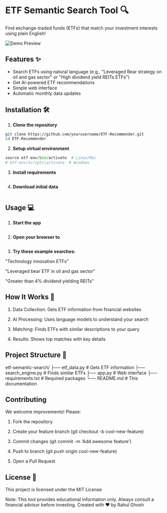 # ETF Semantic Search Tool 🔍

Find exchange-traded funds (ETFs) that match your investment interests using plain English!

![Demo Preview](https://via.placeholder.com/800x400.png?text=Demo+GIF+Coming+Soon)

## Features ✨
- Search ETFs using natural language (e.g., "Leveraged Bear strategy on oil and gas sector" or "High dividend yield REITs ETFs")
- Get AI-powered ETF recommendations
- Simple web interface
- Automatic monthly data updates

## Installation 🛠️

1. **Clone the repository**
```bash
git clone https://github.com/yourusername/ETF-Recommender.git
cd ETF-Recommender
```

2. **Setup virtual environment**
```python -m venv etf-env
source etf-env/bin/activate  # Linux/Mac
# etf-env\Scripts\activate  # Windows
```

3. **Install requirements**
```pip install -r requirements.txt
```

4. **Download initial data**
```python etf_data.py
```

## Usage 💻

1. **Start the app**
```python app.py
```

2. **Open your browser to**
```http://localhost:7860
```

3. **Try these example searches:**

"Technology innovation ETFs"

"Leveraged bear ETF in oil and gas sector"

"Greater than 4% dividend yielding REITs"


## How It Works 🔧

1. Data Collection: Gets ETF information from financial websites

2. AI Processing: Uses language models to understand your search

3. Matching: Finds ETFs with similar descriptions to your query

4. Results: Shows top matches with key details

## Project Structure 📂

etf-semantic-search/
├── etf_data.py         # Gets ETF information
├── search_engine.py    # Finds similar ETFs
├── app.py              # Web interface
├── requirements.txt    # Required packages
└── README.md           # This documentation

## Contributing

We welcome improvements! Please:

1. Fork the repository

2. Create your feature branch (git checkout -b cool-new-feature)

3. Commit changes (git commit -m 'Add awesome feature')

4. Push to branch (git push origin cool-new-feature)

5. Open a Pull Request

## License 📄

This project is licensed under the MIT License

Note: This tool provides educational information only. Always consult a financial advisor before investing.
Created with ❤️ by Rahul Ghosh
